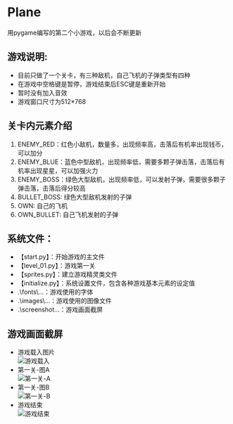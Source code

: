 # Plane
用pygame编写的第二个小游戏，以后会不断更新

## 游戏说明:
* 目前只做了一个关卡，有三种敌机，自己飞机的子弹类型有四种
* 在游戏中空格键是暂停，游戏结束后ESC键是重新开始
* 暂时没有加入音效
* 游戏窗口尺寸为512*768

## 关卡内元素介绍
1. ENEMY_RED：红色小敌机，数量多，出现频率高，击落后有机率出现钱币，可以加分
2. ENEMY_BLUE：蓝色中型敌机，出现频率低，需要多颗子弹击落，击落后有机率出现星星，可以加强火力
3. ENEMY_BOSS：绿色大型敌机，出现频率低，可以发射子弹，需要很多颗子弹击落，击落后得分较高
4. BULLET_BOSS: 绿色大型敌机发射的子弹
5. OWN: 自己的飞机
6. OWN_BULLET: 自己飞机发射的子弹

## 系统文件：
- 【start.py】：开始游戏的主文件
- 【level_01.py】：游戏第一关
- 【sprites.py】：建立游戏精灵类文件
- 【initialize.py】：系统设置文件，包含各种游戏基本元素的设定值
- .\fonts\\...：游戏使用的字体
- .\images\\...：游戏使用的图像文件
- .\screenshot\...：游戏画面截屏

## 游戏画面截屏
* 游戏载入图片  
![游戏载入](https://github.com/pooobaby/games/blob/master/Plane/screenshot/loading.jpg?raw=true)
* 第一关-图A  
![第一关-A](https://github.com/pooobaby/games/blob/master/Plane/screenshot/level_01_a.jpg?raw=true)
* 第一关-图B  
![第一关-B](https://github.com/pooobaby/games/blob/master/Plane/screenshot/level_01_b.jpg?raw=true)
* 游戏结束  
![游戏结束](https://github.com/pooobaby/games/blob/master/Plane/screenshot/gameover.jpg?raw=true)

